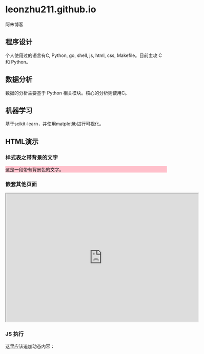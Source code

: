 # leonzhu211.github.io
阿朱博客

## 程序设计
个人使用过的语言有C, Python, go, shell, js, html, css, Makefile。目前主攻 C 和 Python。

## 数据分析
数据的分析主要基于 Python 相关模块。核心的分析则使用C。

## 机器学习
基于scikit-learn，并使用matplotlib进行可视化。

## HTML演示
### 样式表之带背景的文字
<div style='background: pink;'>
 这是一段带有背景色的文字。
</div>

### 嵌套其他页面
<iframe src='http://www.baidu.com' style='width: 600px; height: 400px;'>
</iframe>

### JS 执行
<div id='leon_id_1'>这里应该追加动态内容：</div>
<script>
document.getElementById('leon_id_1').innerHTML += '动态的内容';
</script>
